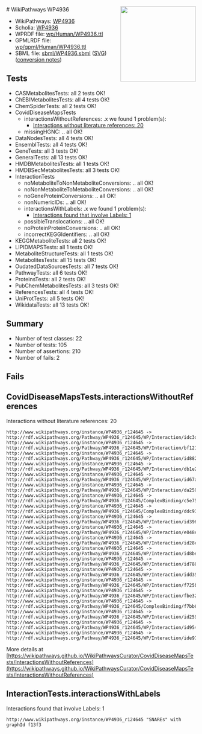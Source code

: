 <img style="float: right; width: 200px" src="../logo.png" />
# WikiPathways WP4936

* WikiPathways: [WP4936](https://identifiers.org/wikipathways:WP4936)
* Scholia: [WP4936](https://scholia.toolforge.org/wikipathways/WP4936)
* WPRDF file: [wp/Human/WP4936.ttl](../wp/Human/WP4936.ttl)
* GPMLRDF file: [wp/gpml/Human/WP4936.ttl](../wp/gpml/Human/WP4936.ttl)
* SBML file: [sbml/WP4936.sbml](../sbml/WP4936.sbml) ([SVG](../sbml/WP4936.svg)) ([conversion notes](../sbml/WP4936.txt))

## Tests
* CASMetabolitesTests: all 2 tests OK!
* ChEBIMetabolitesTests: all 4 tests OK!
* ChemSpiderTests: all 2 tests OK!
* CovidDiseaseMapsTests
    * interactionsWithoutReferences: .x we found 1 problem(s):
        * [Interactions without literature references: 20](#9701cd00)
    * missingHGNC: .. all OK!
* DataNodesTests: all 4 tests OK!
* EnsemblTests: all 4 tests OK!
* GeneTests: all 3 tests OK!
* GeneralTests: all 13 tests OK!
* HMDBMetabolitesTests: all 1 tests OK!
* HMDBSecMetabolitesTests: all 3 tests OK!
* InteractionTests
    * noMetaboliteToNonMetaboliteConversions: .. all OK!
    * noNonMetaboliteToMetaboliteConversions: .. all OK!
    * noGeneProteinConversions: .. all OK!
    * nonNumericIDs: .. all OK!
    * interactionsWithLabels: .x we found 1 problem(s):
        * [Interactions found that involve Labels: 1](#630d2678)
    * possibleTranslocations: .. all OK!
    * noProteinProteinConversions: .. all OK!
    * incorrectKEGGIdentifiers: .. all OK!
* KEGGMetaboliteTests: all 2 tests OK!
* LIPIDMAPSTests: all 1 tests OK!
* MetaboliteStructureTests: all 1 tests OK!
* MetabolitesTests: all 15 tests OK!
* OudatedDataSourcesTests: all 7 tests OK!
* PathwayTests: all 6 tests OK!
* ProteinsTests: all 2 tests OK!
* PubChemMetabolitesTests: all 3 tests OK!
* ReferencesTests: all 4 tests OK!
* UniProtTests: all 5 tests OK!
* WikidataTests: all 13 tests OK!


## Summary

* Number of test classes: 22
* Number of tests: 105
* Number of assertions: 210
* Number of fails: 2

## Fails

<a name="9701cd00" />

## CovidDiseaseMapsTests.interactionsWithoutReferences

Interactions without literature references: 20
```
http://www.wikipathways.org/instance/WP4936_r124645 -> http://rdf.wikipathways.org/Pathway/WP4936_r124645/WP/Interaction/idc3daa4b8
http://www.wikipathways.org/instance/WP4936_r124645 -> http://rdf.wikipathways.org/Pathway/WP4936_r124645/WP/Interaction/bf121
http://www.wikipathways.org/instance/WP4936_r124645 -> http://rdf.wikipathways.org/Pathway/WP4936_r124645/WP/Interaction/id8825c1d0
http://www.wikipathways.org/instance/WP4936_r124645 -> http://rdf.wikipathways.org/Pathway/WP4936_r124645/WP/Interaction/db1e2
http://www.wikipathways.org/instance/WP4936_r124645 -> http://rdf.wikipathways.org/Pathway/WP4936_r124645/WP/Interaction/id67a2f315
http://www.wikipathways.org/instance/WP4936_r124645 -> http://rdf.wikipathways.org/Pathway/WP4936_r124645/WP/Interaction/da259
http://www.wikipathways.org/instance/WP4936_r124645 -> http://rdf.wikipathways.org/Pathway/WP4936_r124645/ComplexBinding/c5e75
http://www.wikipathways.org/instance/WP4936_r124645 -> http://rdf.wikipathways.org/Pathway/WP4936_r124645/ComplexBinding/ddc93
http://www.wikipathways.org/instance/WP4936_r124645 -> http://rdf.wikipathways.org/Pathway/WP4936_r124645/WP/Interaction/id396f48b2
http://www.wikipathways.org/instance/WP4936_r124645 -> http://rdf.wikipathways.org/Pathway/WP4936_r124645/WP/Interaction/e048e
http://www.wikipathways.org/instance/WP4936_r124645 -> http://rdf.wikipathways.org/Pathway/WP4936_r124645/WP/Interaction/id28c533ea
http://www.wikipathways.org/instance/WP4936_r124645 -> http://rdf.wikipathways.org/Pathway/WP4936_r124645/WP/Interaction/id8be830b7
http://www.wikipathways.org/instance/WP4936_r124645 -> http://rdf.wikipathways.org/Pathway/WP4936_r124645/WP/Interaction/id788d6f1c
http://www.wikipathways.org/instance/WP4936_r124645 -> http://rdf.wikipathways.org/Pathway/WP4936_r124645/WP/Interaction/idd35c42c0
http://www.wikipathways.org/instance/WP4936_r124645 -> http://rdf.wikipathways.org/Pathway/WP4936_r124645/WP/Interaction/f725b
http://www.wikipathways.org/instance/WP4936_r124645 -> http://rdf.wikipathways.org/Pathway/WP4936_r124645/WP/Interaction/fbe32
http://www.wikipathways.org/instance/WP4936_r124645 -> http://rdf.wikipathways.org/Pathway/WP4936_r124645/ComplexBinding/f7bb6
http://www.wikipathways.org/instance/WP4936_r124645 -> http://rdf.wikipathways.org/Pathway/WP4936_r124645/WP/Interaction/id259f64e
http://www.wikipathways.org/instance/WP4936_r124645 -> http://rdf.wikipathways.org/Pathway/WP4936_r124645/WP/Interaction/id9545f48f
http://www.wikipathways.org/instance/WP4936_r124645 -> http://rdf.wikipathways.org/Pathway/WP4936_r124645/WP/Interaction/ide9784478
```

More details at [https://wikipathways.github.io/WikiPathwaysCurator/CovidDiseaseMapsTests/interactionsWithoutReferences](https://wikipathways.github.io/WikiPathwaysCurator/CovidDiseaseMapsTests/interactionsWithoutReferences)

<a name="630d2678" />

## InteractionTests.interactionsWithLabels

Interactions found that involve Labels: 1
```
http://www.wikipathways.org/instance/WP4936_r124645 "SNAREs" with graphId f13f3
```

